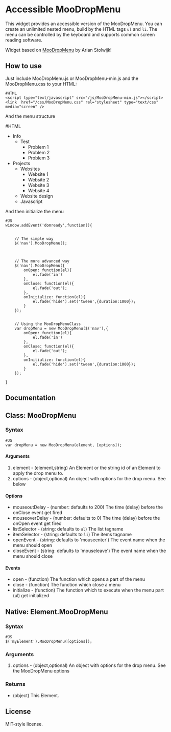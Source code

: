 Accessible MooDropMenu
===========

This widget provides an accessible version of the MooDropMenu. You can create an unlimited nested menu,
build by the HTML tags <code>ul</code> and <code>li</code>. The menu can be controlled by the keyboard 
and supports common screen reading software.
	
Widget based on <a href="http://mootools.net/forge/p/moodropmenu" title="MooDropMenu on Mootools Forge">MooDropMenu</a> by Arian Stolwijk! 


How to use
----------

Just include MooDropMenu.js or MooDropMenu-min.js and the MooDropMenu.css to your HTML:

	#HTML
	<script type="text/javascript" src="/js/MooDropMenu-min.js"></script>
	<link  href="/css/MooDropMenu.css" rel="stylesheet" type="text/css" media="screen" />

And the menu structure

#HTML
	<ul id="nav">
		<li><div><span>Info</span></div>
			<ul>
				<li><div><span>Test</span></div>
					<ul>
						<li><div><span>Problem 1</span></div></li>
						<li><div><span>Problem 2</span></div></li>
						<li><div><span>Problem 3</span></div></li>
					</ul>
				</li>
			</ul>
		</li>
		<li>
			<div><span>Projects</span></div>
			<ul>
				<li>
					<div><span>Websites</span></div>
					<ul>
						<li>
							<div><span>Website 1</span></div>
						</li>
						<li>
							<div><span>Website 2</span></div>
						</li>
						<li>
							<div><span>Website 3</span></div>
						</li>
						<li>
							<div><span>Website 4</span></div>
						</li>
					</ul>
				</li>
				<li>
					<div><span>Website design</span></div>
				</li>
				<li>
					<div><span>Javascript</span></div>
				</li>
			</ul>
		</li>
	</ul>

And then initialize the menu

	#JS
	window.addEvent('domready',function(){


		// The simple way
		$('nav').MooDropMenu();



		// The more advanced way
		$('nav').MooDropMenu({
			onOpen: function(el){
				el.fade('in')
			},
			onClose: function(el){
				el.fade('out');
			},
			onInitialize: function(el){
				el.fade('hide').set('tween',{duration:1000});
			}
		});


		// Using the MooDropMenuClass
		var dropMenu = new MooDropMenu($('nav'),{
			onOpen: function(el){
				el.fade('in')
			},
			onClose: function(el){
				el.fade('out');
			},
			onInitialize: function(el){
				el.fade('hide').set('tween',{duration:1000});
			}
		});

	}

Documentation
-------------

## Class: MooDropMenu ##

### Syntax ###

	#JS
	var dropMenu = new MooDropMenu(element, [options]);

#### Arguments ####
1. element - (element,string) An Element or the string id of an Element to apply the drop menu to.
2. options - (object,optional) An object with options for the drop menu. See below

#### Options ####
- mouseoutDelay - (number: defaults to 200) The time (delay) before the onClose event get fired
- mouseoverDelay - (number: defaults to 0) The time (delay) before the onOpen event get fired
- listSelector - (string: defaults to `ul`) The list tagname
- itemSelector - (string: defaults to `li`) The items tagname
- openEvent - (string: defaults to 'mouseenter') The event name when the menu should open
- closeEvent - (string: defaults to 'mouseleave') The event name when the menu should close

#### Events ####
- open - (function) The function which opens a part of the menu
- close - (function) The function which close a menu
- initialize - (function) The function which to execute when the menu part (ul) get initialized

## Native: Element.MooDropMenu ##


### Syntax ###

	#JS
	$('myElement').MooDropMenu([options]);

### Arguments ###
1. options - (object,optional) An object with options for the drop menu. See the MooDropMenu options

### Returns ###
- (object) This Element.


License
-------
MIT-style license.
